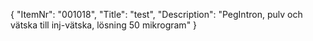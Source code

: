 {
  "ItemNr": "001018",
  "Title": "test",
  "Description": "PegIntron, pulv och vätska till inj-vätska, lösning 50 mikrogram"
}